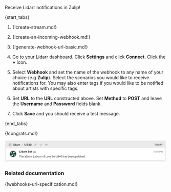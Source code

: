 Receive Lidarr notifications in Zulip!

{start_tabs}

1. {!create-stream.md!}

1. {!create-an-incoming-webhook.md!}

1. {!generate-webhook-url-basic.md!}

1. Go to your Lidarr dashboard. Click **Settings** and
    click **Connect**. Click the **+** icon.

1. Select **Webhook** and set the name of the webhook to any name
    of your choice (e.g **Zulip**). Select the scenarios you would like
    to receive notifications for. You may also enter tags if you would like
    to be notified about artists with specific tags.

1. Set **URL** to the **URL** constructed above. Set **Method** to **POST**
    and leave the **Username** and **Password** fields blank.

1. Click **Save** and you should receive a test message.

{end_tabs}

{!congrats.md!}

![](/static/images/integrations/lidarr/001.png)

### Related documentation

{!webhooks-url-specification.md!}
